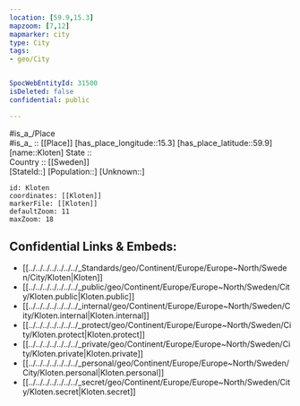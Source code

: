 ```yaml
---
location: [59.9,15.3] 
mapzoom: [7,12] 
mapmarker: city 
type: City
tags:
- geo/City


SpocWebEntityId: 31500
isDeleted: false
confidential: public

---
```

#is_a_/Place  
#is_a_ :: [[Place]] 
[has_place_longitude::15.3] 
[has_place_latitude::59.9] 
[name::Kloten] 
State ::  
Country :: [[Sweden]]  
[StateId::] 
[Population::] 
[Unknown::] 


```leaflet
id: Kloten
coordinates: [[Kloten]] 
markerFile: [[Kloten]] 
defaultZoom: 11 
maxZoom: 18
```


## Confidential Links & Embeds: 
- [[../../../../../../../_Standards/geo/Continent/Europe/Europe~North/Sweden/City/Kloten|Kloten]] 
- [[../../../../../../../_public/geo/Continent/Europe/Europe~North/Sweden/City/Kloten.public|Kloten.public]] 
- [[../../../../../../../_internal/geo/Continent/Europe/Europe~North/Sweden/City/Kloten.internal|Kloten.internal]] 
- [[../../../../../../../_protect/geo/Continent/Europe/Europe~North/Sweden/City/Kloten.protect|Kloten.protect]] 
- [[../../../../../../../_private/geo/Continent/Europe/Europe~North/Sweden/City/Kloten.private|Kloten.private]] 
- [[../../../../../../../_personal/geo/Continent/Europe/Europe~North/Sweden/City/Kloten.personal|Kloten.personal]] 
- [[../../../../../../../_secret/geo/Continent/Europe/Europe~North/Sweden/City/Kloten.secret|Kloten.secret]] 
